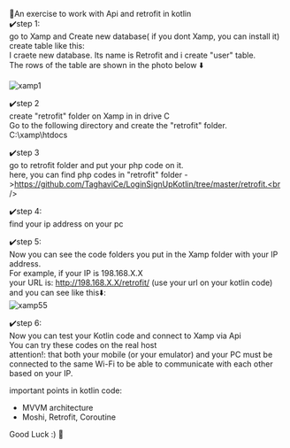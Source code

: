 :dart:An exercise to work with Api and retrofit in kotlin <br />
:heavy_check_mark:step 1:<br />
go to Xamp and Create new database( if you dont Xamp, you can install it)<br />
create table like this:<br />
I craete new database. Its name is Retrofit
and i create "user" table.<br />
The rows of the table are shown in the photo below :arrow_down:<br />

![xamp1](https://github.com/TaghaviCe/LoginSignUpKotlin/assets/80774755/cd4e2e79-a053-47a7-9341-00447edaac11) <br/>

:heavy_check_mark:step 2<br />
create "retrofit" folder on Xamp in in drive C <br />
Go to the following directory and create the "retrofit" folder.<br />
C:\xamp\htdocs

:heavy_check_mark:step 3<br />
go to retrofit folder and put your php code on it.<br />
here, you can find php codes in "retrofit" folder ->https://github.com/TaghaviCe/LoginSignUpKotlin/tree/master/retrofit.<br />

:heavy_check_mark:step 4:<br />
find your ip address on your pc<br />

:heavy_check_mark:step 5:<br />
Now you can see the code folders you put in the Xamp folder with your IP address.<br />
For example, if your IP is 198.168.X.X<br />
your URL is:  http://198.168.X.X/retrofit/ (use your url on your kotlin code)<br />
and you can see like this:arrow_down::<br />
![xamp55](https://github.com/TaghaviCe/LoginSignUpKotlin/assets/80774755/f7eb8223-e6cc-4cf3-88a9-1ec174753635)<br/>

:heavy_check_mark:step 6:<br />
Now you can test your Kotlin code and connect to Xamp via Api<br />
You can try these codes on the real host<br/>
attention!: that both your mobile (or your emulator) and your PC must be connected to the same Wi-Fi to be able to communicate with each other based on your IP.<br/>

important points in kotlin code:<br/>
- MVVM architecture<br/>
- Moshi, Retrofit, Coroutine<br/>

Good Luck :)	:seedling:


